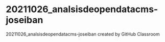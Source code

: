 # 20211026_analsisdeopendatacms-joseiban
20211026_analsisdeopendatacms-joseiban created by GitHub Classroom
